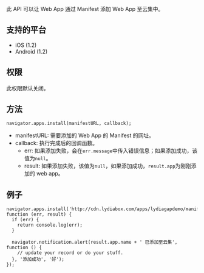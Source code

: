此 API 可以让 Web App 通过 Manifest 添加 Web App 至云集中。

## 支持的平台
* iOS (1.2)
* Android (1.2)

## 权限
此权限默认关闭。

## 方法

```
navigator.apps.install(manifestURL, callback);
```

* manifestURL: 需要添加的 Web App 的 Manifest 的网址。
* callback: 执行完成后的回调函数。
  * err: 如果添加失败，会在`err.message`中传入错误信息；如果添加成功，该值为`null`。
  * result: 如果添加失败，该值为`null`，如果添加成功，`result.app`为刚刚添加的 web app。

## 例子

```
navigator.apps.install('http://cdn.lydiabox.com/apps/lydiagapdemo/manifest.webapp', function (err, result) {
  if (err) {
    return console.log(err);
  }

  navigator.notification.alert(result.app.name + ' 已添加至云集', function () {
    // update your record or do your stuff.
  }, '添加成功', '好');
});
```
